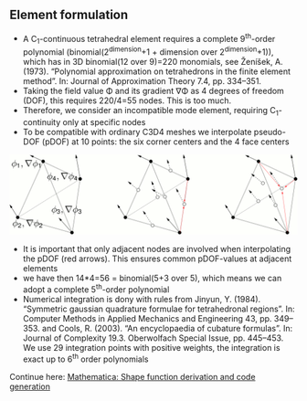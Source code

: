 ## Element formulation

- A C<sub>1</sub>-continuous tetrahedral element requires a complete 9<sup>th</sup>-order polynomial (binomial(2<sup>dimension</sup>+1 + dimension over 2<sup>dimension</sup>+1)), which has in 3D binomial(12 over 9)=220 monomials, see Ženı́šek, A. (1973). “Polynomial approximation on tetrahedrons in the finite element method”. In: Journal of Approximation Theory 7.4, pp. 334–351.
- Taking the field value &Phi; and its gradient &nabla;&Phi; as 4 degrees of freedom (DOF), this requires 220/4=55 nodes. This is too much. 
- Therefore, we consider an incompatible mode element, requiring C<sub>1</sub>-continuity only at specific nodes
- To be compatible with ordinary C3D4 meshes we interpolate pseudo-DOF (pDOF) at 10 points: the six corner centers and the 4 face centers

![Element formulation sketch](./element_formulation.gif "Element formulation sketch")

- It is important that only adjacent nodes are involved when interpolating the pDOF (red arrows). This ensures common pDOF-values at adjacent elements
- we have then 14*4=56 = binomial(5+3 over 5), which means we can adopt a complete  5<sup>th</sup>-order polynomial
- Numerical integration is dony with rules from Jinyun, Y. (1984). “Symmetric gaussian quadrature formulae for tetrahedronal regions”. In: Computer Methods in Applied Mechanics and Engineering 43, pp. 349–353. and Cools, R. (2003). “An encyclopaedia of cubature formulas”. In: Journal of Complexity 19.3. Oberwolfach Special Issue, pp. 445–453. We use 29 integration points with positive weights, the integration is exact up to 6<sup>th</sup> order polynomials

Continue here: [Mathematica: Shape function derivation and code generation](./2_Mathematica)

